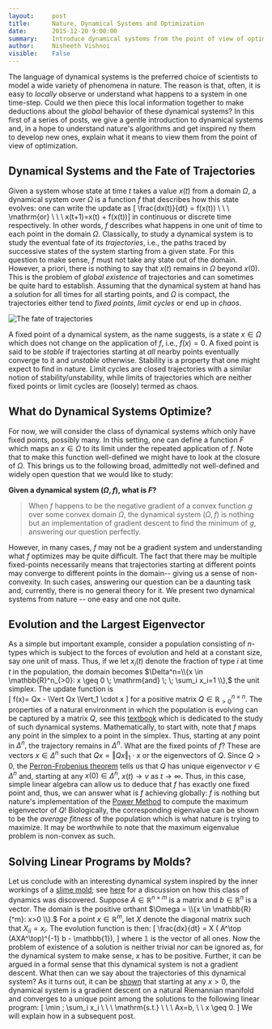 ```yaml
---
layout:     post
title:      Nature, Dynamical Systems and Optimization
date:       2015-12-20 9:00:00
summary:    Introduce dynamical systems from the point of view of optimization using examples from nature. 
author:     Nisheeth Vishnoi
visible:    False
---
```


The language of dynamical systems is the preferred choice of scientists to model a wide variety of phenomena in nature. The reason is  that, often, it is easy to  *locally* observe or understand what happens to a system in one time-step. Could we then piece this local information together to make deductions about the  *global* behavior of these dynamical systems? 
In this first of a series of posts,  we give a gentle introduction to dynamical systems and, in a hope to understand nature's algorithms and get inspired ny them to develop new ones, explain what it means to view them from the point of view of optimization.


## Dynamical Systems and the Fate of Trajectories
 Given a system whose state at time $t$ takes a value $x(t)$ from a domain $\Omega,$ a dynamical system over $\Omega$ is a function $f$ that describes how this state evolves: one can write the update as 
\[ \frac{dx(t)}{dt} = f(x(t))    \ \ \  \mathrm{or} \ \ \ x(t+1)=x(t) + f(x(t))\] 
 in continuous or discrete time respectively. In other words, $f$ describes  what happens  in one unit of time to each point in the domain $\Omega.$ Classically, to study a dynamical system is to study  the eventual fate of its *trajectories*, i.e., the paths traced by successive states of the system starting from a given state. For this question to make sense, $f$ must not take any state out of the domain. However,  a priori, there is nothing to say that $x(t)$ remains in $\Omega$ beyond $x(0).$  This is the problem of  *global existence* of trajectories and can sometimes be quite hard  to establish. Assuming that the dynamical system at hand has a solution for all times   for all starting points, and $\Omega$ is compact, the trajectories either tend to  *fixed points*, *limit cycles* or end up in  *chaos*.  

![The fate of trajectories](http://theory.epfl.ch/vishnoi/Blog/trajectories.jpg) 
 
  
  A fixed point of a dynamical system, as the name suggests, is a state $x \in \Omega$ which does not change on the application of $f$, i.e.,  $f(x)=0.$  A  fixed point is said to be *stable* if trajectories starting at *all* nearby points eventually converge to it and *unstable* otherwise. Stability is a property that one might expect to find in nature. Limit cycles are closed trajectories with a similar notion of stability/unstability, while limits of trajectories which are neither fixed points or limit cycles are (loosely) termed as chaos. 

## What do Dynamical Systems Optimize?   

 For now, we will consider the class of dynamical systems which only have fixed points, possibly many. In this setting, one can define a function $F$ which maps an  $x \in \Omega$  to its limit under the repeated application of $f.$ Note that to make this function well-defined we might have to look at the closure of $\Omega.$  This brings us to  the following broad,  admittedly not well-defined and widely open question that we would like to study: 

 **Given a dynamical system $(\Omega,f)$, what is  $F$?** 

  
  
> When $f$ happens to be the negative gradient of  a convex function $g$ over some convex domain $\Omega,$ the dynamical system $(\Omega,f)$ is nothing but an implementation of gradient descent to find the minimum of $g$, answering our question perfectly.

However, in many cases, $f$ may not be a gradient system and understanding what $f$ optimizes may be quite difficult. The fact that there may be multiple  fixed-points necessarily means that trajectories starting at different points  may converge to different points in the domain-- giving us a sense of non-convexity. In such cases, answering our question can be a daunting task and, currently, there is no general theory for it. We present two dynamical systems from nature -- one easy and one not 	quite.
  
  
  
## Evolution and the Largest Eigenvector
 
As a simple but important example, consider a population consisting of $n$-types which is subject to the forces of evolution and held at a constant size, say one unit  of mass. Thus, if we let $x_i(t)$ denote the fraction of type $i$ at time $t$ in the population, the domain becomes 
$\Delta^n=\\{x \in \mathbb{R}^n_{>0}: x \geq 0 \; \mathrm{and} \; \; \sum_i x_i=1 \\},$  the unit simplex. 
The update  function is  
\[ f(x)= Qx - \Vert Qx \Vert_1 \cdot x \]
for a positive matrix  $Q \in \mathbb{R}_{>0}^{n \times n}.$ 
The properties of a natural environment in which the population is evolving can be captured by a matrix $Q,$  see this [textbook](https://books.google.ch/books?id=YXrIRDuAbE0C&hl=en) which is dedicated to the study of such dynamical systems. Mathematically, to start with, note that $f$ maps any point in the simplex to a point in the simplex.  Thus, starting at any point in $\Delta^n,$ the trajectory remains in $\Delta^n.$ What are the fixed points of $f$? These are vectors $x \in \Delta^n$ such that $Qx=\Vert Qx \Vert_1 \cdot x$ or the eigenvectors of $Q.$ Since $Q>0,$ the [Perron-Frobenius theorem](https://en.wikipedia.org/wiki/Perron%E2%80%93Frobenius_theorem)  tells us that $Q$ has unique  eigenvector $v \in \Delta^n$ and, starting at any $x(0) \in \Delta^n,$ $x(t) \rightarrow v$ as $t \rightarrow \infty.$ Thus, in this case, simple linear algebra can allow us to deduce that $f$ has exactly one fixed point and, thus, we can answer what is $f$ achieving globally: $f$ is nothing but nature's implementation of the [Power Method](https://en.wikipedia.org/wiki/Power_iteration) to compute the maximum eigenvector of $Q$! Biologically, the  corresponding eigenvalue can be shown to be the *average fitness* of the population which is what nature is trying to maximize. It may be worthwhile to note that the maximum eigenvalue problem is non-convex as such.

## Solving Linear Programs by Molds?

Let us conclude with an interesting dynamical system inspired by the inner workings of a [slime mold](https://www.youtube.com/watch?v=czk4xgdhdY4); see [here](http://link.springer.com/chapter/10.1007%2F978-3-642-30870-3_35) for a discussion on how this class of dynamics was discovered. Suppose $A \in \mathbb{R}^{n \times m}$ is a matrix and $b \in \mathbb{R}^n$ is a vector. The domain is the positive orthant $\Omega = \\{x \in \mathbb{R}{^m}: x>0 \\}.$ For a point $x \in \mathbb{R}^m,$ let $X$ denote the diagonal matrix such that $X_{ii}=x_i.$  The evolution function  is then:
\[ \frac{dx}{dt} = X ( A^\top (AXA^\top)^{-1} b - \mathbb{1}), \]
where $\mathbb{1}$ is the vector of all ones.  Now the problem of existence of a solution is neither trivial nor can be ignored as, for the dynamical system to make sense, $x$ has to be positive. Further, it can be argued in a formal sense that this dynamical system is not a gradient descent. What then can we say about the trajectories of this dynamical system? As it turns out, it can be [shown](http://arxiv.org/abs/1511.07020) that starting at any $x>0,$ the dynamical system is a gradient descent on a natural Riemannian manifold and converges to a unique point among the solutions to the following linear program:
\[ \min \; \sum_i x_i \ \ \  \mathrm{s.t.} \ \ \ Ax=b, \ \ x \geq 0. \] 
We will explain how in a subsequent post. 
